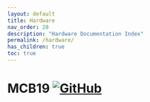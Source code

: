 ```yaml
---
layout: default
title: Hardware
nav_order: 20
description: "Hardware Documentation Index"
permalink: /hardware/
has_children: true
toc: true
---
```


# MCB19 [![GitHub](https://img.shields.io/github/license/ZeniteSolar/MCB19?style=flat)](https://github.com/ZeniteSolar/MCB19/blob/master/LICENSE)
